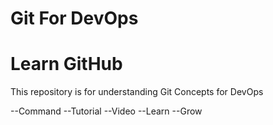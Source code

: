# Git For DevOps
# Learn GitHub

This repository is for understanding Git Concepts for DevOps

--Command
--Tutorial
--Video
--Learn
--Grow
